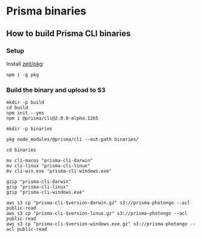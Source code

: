 # Prisma binaries

## How to build Prisma CLI binaries

### Setup

Install [zeit/pkg](https://github.com/zeit/pkg):

```shell script
npm i -g pkg
```

### Build the binary and upload to S3

```shell script
mkdir -p build
cd build
npm init --yes
npm i @prisma/cli@2.0.0-alpha.1265

mkdir -p binaries

pkg node_modules/@prisma/cli --out-path binaries/

cd binaries

mv cli-macos "prisma-cli-darwin"
mv cli-linux "prisma-cli-linux"
mv cli-win.exe "prisma-cli-windows.exe"

gzip "prisma-cli-darwin"
gzip "prisma-cli-linux"
gzip "prisma-cli-windows.exe"

aws s3 cp "prisma-cli-$version-darwin.gz" s3://prisma-photongo --acl public-read
aws s3 cp "prisma-cli-$version-linux.gz" s3://prisma-photongo --acl public-read
aws s3 cp "prisma-cli-$version-windows.exe.gz" s3://prisma-photongo --acl public-read
```
